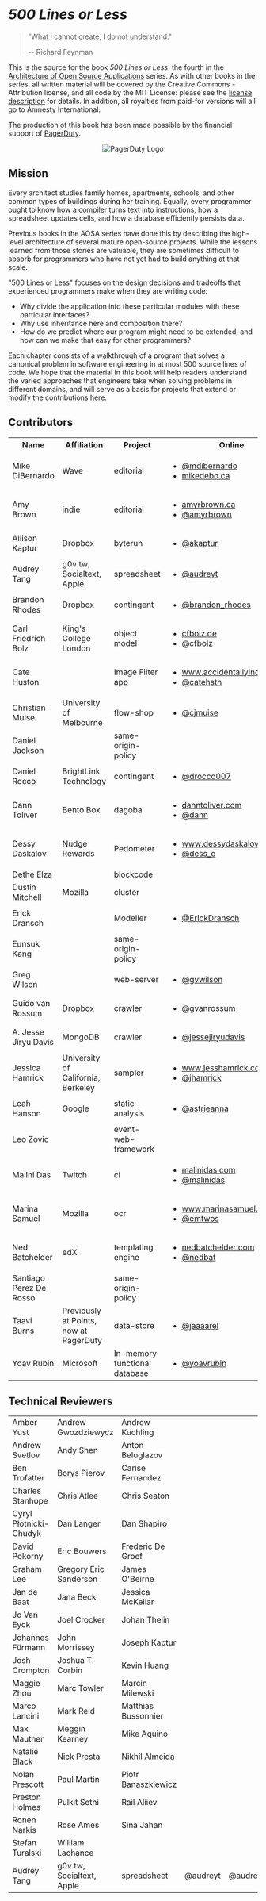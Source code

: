 *500 Lines or Less*
===================

> "What I cannot create, I do not understand."
>
> -- Richard Feynman

This is the source for the book *500 Lines or Less*, the fourth in the
[Architecture of Open Source Applications](http://aosabook.org) series.  As
with other books in the series, all written material will be covered by the
Creative Commons - Attribution license, and all code by the MIT License: please
see the [license description](LICENSE.md) for details.  In addition, all
royalties from paid-for versions will all go to Amnesty International.

The production of this book has been made possible by the financial support of
[PagerDuty](http://www.pagerduty.com/company/work-with-us/).

<p align="center">
    <img src="https://github.com/aosabook/500lines/raw/master/resource/pagerduty_logo.png" alt="PagerDuty Logo" />
</p>


Mission
-------

Every architect studies family homes, apartments, schools, and other common
types of buildings during her training.  Equally, every programmer ought to
know how a compiler turns text into instructions, how a spreadsheet updates
cells, and how a database efficiently persists data.

Previous books in the AOSA series have done this by describing the high-level
architecture of several mature open-source projects. While the lessons learned
from those stories are valuable, they are sometimes difficult to absorb for
programmers who have not yet had to build anything at that scale.

"500 Lines or Less" focuses on the design decisions and tradeoffs that
experienced programmers make when they are writing code: 

*   Why divide the application into these particular modules with these
    particular interfaces?
*   Why use inheritance here and composition there?
*   How do we predict where our program might need to be extended, and how can
    we make that easy for other programmers?

Each chapter consists of a walkthrough of a program that solves a canonical
problem in software engineering in at most 500 source lines of code. We hope
that the material in this book will help readers understand the varied
approaches that engineers take when solving problems in different domains, and
will serve as a basis for projects that extend or modify the contributions
here.

Contributors
------------

<table>
  <tr>
    <th>Name</th>
    <th>Affiliation</th>
    <th>Project</th>
    <th>Online</th>
    <th>GitHub</th>
  </tr>
  <tr>
    <td>Mike DiBernardo</td>
    <td>Wave</td>
    <td>editorial</td>
    <td>
        <ul>
            <li><a href="https://twitter.com/mdibernardo">@mdibernardo</a></li>
            <li><a href="http://mikedebo.ca">mikedebo.ca</a></li>
        </ul>
    </td>
    <td><a href="https://github.com/MichaelDiBernardo">MichaelDiBernardo</a></td>
  </tr>
   <tr>
    <td>Amy Brown</td>
    <td>indie</td>
    <td>editorial</td>
    <td><ul><li><a href="http://www.amyrbrown.ca/">amyrbrown.ca</a></li>
        <li><a href="http://www.twitter.com/amyrbrown">@amyrbrown</a></li></ul></td>
    <td><a href="https://github.com/amyrbrown">amyrbrown</a></td>
  </tr>
  <tr>
    <td>Allison Kaptur</td>
    <td>Dropbox</td>
    <td>byterun</td>
    <td><ul><li><a href="https://twitter.com/akaptur">@akaptur</a></li></ul></td>
    <td><a href="https://github.com/akaptur">akaptur</a></td>
  </tr>
  <tr>
    <td>Audrey Tang</td>
    <td>g0v.tw, Socialtext, Apple</td>
    <td>spreadsheet</td>
    <td>
        <ul>
            <li><a href="https://twitter.com/audreyt">@audreyt</a></li>
        </ul>
    </td>
    <td><a href="https://github.com/audreyt">audreyt</a></td>
  </tr>
  <tr>
    <td>Brandon Rhodes</td>
    <td>Dropbox</td>
    <td>contingent</td>
    <td><ul><li><a href="https://twitter.com/brandon_rhodes">@brandon_rhodes</a></li></ul></td>
    <td><a href="https://github.com/brandon-rhodes">brandon-rhodes</a></td>
  </tr>
  <tr>
    <td>Carl Friedrich Bolz</td>
    <td>King's College London</td>
    <td>object model</td>
    <td>
        <ul>
            <li><a href="https://cfbolz.de">cfbolz.de</a></li>
            <li><a href="https://twitter.com/cfbolz">@cfbolz</a></li>
        </ul>
    </td>
    <td><a href="https://github.com/cfbolz">cfbolz</a></td>
  </tr>
  <tr>
    <td>Cate Huston</td>
    <td>&nbsp;</td>
    <td>Image Filter app</td>
    <td>
        <ul>
            <li><a href="http://www.accidentallyincode.com/">www.accidentallyincode.com/</a></li>
            <li><a href="https://twitter.com/catehstn">@catehstn</a></li>
        </ul>
    </td>
    <td><a href="https://github.com/catehstn">catehstn</a></td>
  </tr>
  <tr>
    <td>Christian Muise</td>
    <td>University of Melbourne</td>
    <td>flow-shop</td>
    <td>
        <ul>
            <li><a href="https://twitter.com/cjmuise">@cjmuise</a></li>
        </ul>
    </td>
    <td><a href="https://github.com/haz">haz</a></td>
  </tr>
  <tr>
    <td>Daniel Jackson</td>
    <td>&nbsp;</td>
    <td>same-origin-policy</td>
    <td>&nbsp;</td>
    <td>&nbsp;</td>
  </tr>
  <tr>
    <td>Daniel Rocco</td>
    <td>BrightLink Technology</td>
    <td>contingent</td>
    <td><ul><li><a href="https://twitter.com/drocco007">@drocco007</a></li></ul></td>
    <td><a href="https://github.com/drocco007">drocco007</a></td>
  </tr>
  <tr>
    <td>Dann Toliver</td>
    <td>Bento Box</td>
    <td>dagoba</td>
    <td>
        <ul>
            <li><a href="http://danntoliver.com">danntoliver.com</a></li>
            <li><a href="https://twitter.com/dann">@dann</a></li>
        </ul>
    </td>
    <td><a href="https://github.com/dxnn">dxnn</a></td>
  </tr>
  <tr>
    <td>Dessy Daskalov</td>
    <td>Nudge Rewards</td>
    <td>Pedometer</td>
    <td>
        <ul>
            <li><a href="http://www.dessydaskalov.com/">www.dessydaskalov.com</a></li>
            <li><a href="https://twitter.com/dess_e">@dess_e</a></li>
        </ul>
    </td>
    <td><a href="https://github.com/dessy">dessy</a></td>
  </tr>
  <tr>
    <td>Dethe Elza</td>
    <td>&nbsp;</td>
    <td>blockcode</td>
    <td>&nbsp;</td>
    <td><a href="https://github.com/dethe">dethe</a></td>
  </tr>
  <tr>
    <td>Dustin Mitchell</td>
    <td>Mozilla</td>
    <td>cluster</td>
    <td>&nbsp;</td>
    <td><a href="https://github.com/djmitche">djmitche</a></td>
  </tr>
  <tr>
    <td>Erick Dransch</td>
    <td>&nbsp;</td>
    <td>Modeller</td>
    <td>
        <ul>
            <li><a href="https://twitter.com/ErickDransch">@ErickDransch</a></li>
        </ul>
    </td>
    <td><a href="https://github.com/EkkiD">EkkiD</a></td>
  </tr>
  <tr>
    <td>Eunsuk Kang</td>
    <td>&nbsp;</td>
    <td>same-origin-policy</td>
    <td>&nbsp;</td>
    <td>&nbsp;</td>
  </tr>
  <tr>
    <td>Greg Wilson</td>
    <td>&nbsp;</td>
    <td>web-server</td>
    <td>
        <ul>
            <li><a href="https://twitter.com/gvwilson">@gvwilson</a></li>
        </ul>
    </td>
    <td><a href="https://github.com/gvwilson">gvwilson</a></td>
  </tr>
  <tr>
    <td>Guido van Rossum</td>
    <td>Dropbox</td>
    <td>crawler</td>
    <td>
        <ul>
            <li><a href="https://twitter.com/gvanrossum">@gvanrossum</a></li>
        </ul>
    </td>
    <td><a href="https://github.com/gvanrossum">gvanrossum</a></td>
  </tr>
  <tr>
    <td>A. Jesse Jiryu Davis</td>
    <td>MongoDB</td>
    <td>crawler</td>
    <td>
        <ul>
            <li><a href="https://twitter.com/jessejiryudavis">@jessejiryudavis</a></li>
        </ul>
    </td>
    <td><a href="https://github.com/ajdavis">ajdavis</a></td>
  </tr>
  <tr>
    <td>Jessica Hamrick</td>
    <td>University of California, Berkeley</td>
    <td>sampler</td>
    <td>
        <ul>
            <li><a href="http://www.jesshamrick.com">www.jesshamrick.com</a></li>
            <li><a href="https://twitter.com/jhamrick">@jhamrick</a></li>
        </ul>
    </td>
    <td><a href="https://github.com/jhamrick">jhamrick</a></td>
  </tr>
  <tr>
    <td>Leah Hanson</td>
    <td>Google</td>
    <td>static analysis</td>
    <td>
        <ul>
            <li><a href="https://twitter.com/astrieanna">@astrieanna</a></li>
        </ul>
    </td>
    <td><a href="https://github.com/astrieanna">astrieanna</a></td>
  </tr>
  <tr>
    <td>Leo Zovic</td>
    <td>&nbsp;</td>
    <td>event-web-framework</td>
    <td>&nbsp;</td>
    <td>&nbsp;</td>
  </tr>
  <tr>
    <td>Malini Das</td>
    <td>Twitch</td>
    <td>ci</td>
    <td>
        <ul>
            <li><a href="http://malinidas.com">malinidas.com</a></li>
            <li><a href="https://twitter.com/malinidas">@malinidas</a></li>
        </ul>
    </td>
    <td><a href="https://github.com/malini">malini</a></td>
  </tr>
  <tr>
    <td>Marina Samuel</td>
    <td>Mozilla</td>
    <td>ocr</td>
    <td>
        <ul>
            <li><a href="http://marinasamuel.com">www.marinasamuel.com</a></li>
            <li><a href="https://twitter.com/emtwos">@emtwos</a></li>
        </ul>
    </td>
    <td><a href="https://github.com/emtwo">emtwo</a></td>
  </tr>
  <tr>
    <td>Ned Batchelder</td>
    <td>edX</td>
    <td>templating engine</td>
    <td>
        <ul>
            <li><a href="http://nedbatchelder.com">nedbatchelder.com</a></li>
            <li><a href="https://twitter.com/nedbat">@nedbat</a></li>
        </ul>
    </td>
    <td><a href="https://github.com/nedbat">nedbat</a></td>
  </tr>
  <tr>
    <td>Santiago Perez De Rosso</td>
    <td>&nbsp;</td>
    <td>same-origin-policy</td>
    <td>&nbsp;</td>
    <td>&nbsp;</td>
  </tr>
  <tr>
    <td>Taavi Burns</td>
    <td>Previously at Points, now at PagerDuty</td>
    <td>data-store</td>
    <td>
        <ul>
            <li><a href="https://twitter.com/jaaaarel">@jaaaarel</a></li>
        </ul>
    </td>
    <td><a href="https://github.com/taavi">taavi</a></td>
  </tr>
  <tr>
    <td>Yoav Rubin</td>
    <td>Microsoft</td>
    <td>In-memory functional database</td>
    <td>
        <ul>
            <li><a href="https://twitter.com/yoavrubin">@yoavrubin</a></li>
        </ul>
    </td>
    <td><a href="https://github.com/yoavrubin">yoavrubin</a></td>
  </tr>
</table>


Technical Reviewers
-------------------

<table>
  <tr>
    <td>Amber Yust</td>
    <td>Andrew Gwozdziewycz</td>
    <td>Andrew Kuchling</td>
  </tr>
  <tr>
    <td>Andrew Svetlov</td>
    <td>Andy Shen</td>
    <td>Anton Beloglazov</td>
  </tr>
  <tr>
    <td>Ben Trofatter</td>
    <td>Borys Pierov</td>
    <td>Carise Fernandez</td>
  </tr>
  <tr>
    <td>Charles Stanhope</td>
    <td>Chris Atlee</td>
    <td>Chris Seaton</td>
  </tr>
  <tr>
    <td>Cyryl Płotnicki-Chudyk</td>
    <td>Dan Langer</td>
    <td>Dan Shapiro</td>
  </tr>
  <tr>
    <td>David Pokorny</td>
    <td>Eric Bouwers</td>
    <td>Frederic De Groef</td>
  </tr>
  <tr>
    <td>Graham Lee</td>
    <td>Gregory Eric Sanderson</td>
    <td>James O'Beirne</td>
  </tr>
  <tr>
    <td>Jan de Baat</td>
    <td>Jana Beck</td>
    <td>Jessica McKellar</td>
  </tr>
  <tr>
    <td>Jo Van Eyck</td>
    <td>Joel Crocker</td>
    <td>Johan Thelin</td>
  </tr>
  <tr>
    <td>Johannes Fürmann</td>
    <td>John Morrissey</td>
    <td>Joseph Kaptur</td>
  </tr>
  <tr>
    <td>Josh Crompton</td>
    <td>Joshua T. Corbin</td>
    <td>Kevin Huang</td>
  </tr>
  <tr>
    <td>Maggie Zhou</td>
    <td>Marc Towler</td>
    <td>Marcin Milewski</td>
  </tr>
  <tr>
    <td>Marco Lancini</td>
    <td>Mark Reid</td>
    <td>Matthias Bussonnier</td>
  </tr>
  <tr>
    <td>Max Mautner</td>
    <td>Meggin Kearney</td>
    <td>Mike Aquino</td>
  </tr>
  <tr>
    <td>Natalie Black</td>
    <td>Nick Presta</td>
    <td>Nikhil Almeida</td>
  </tr>
  <tr>
    <td>Nolan Prescott</td>
    <td>Paul Martin</td>
    <td>Piotr Banaszkiewicz</td>
  </tr>
  <tr>
    <td>Preston Holmes</td>
    <td>Pulkit Sethi</td>
    <td>Rail Aliiev</td>
  </tr>
  <tr>
    <td>Ronen Narkis</td>
    <td>Rose Ames</td>
    <td>Sina Jahan</td>
  </tr>
  <tr>
    <td>Stefan Turalski</td>
    <td>William Lachance</td>
  </tr>
  <tr>
    <td>Audrey Tang</td>
    <td>g0v.tw, Socialtext, Apple</td>
    <td>spreadsheet</td>
    <td>@audreyt</td>
    <td>@audreyt</td>
    <td>audreyt@audreyt.org</td>
  </tr>
</table>
